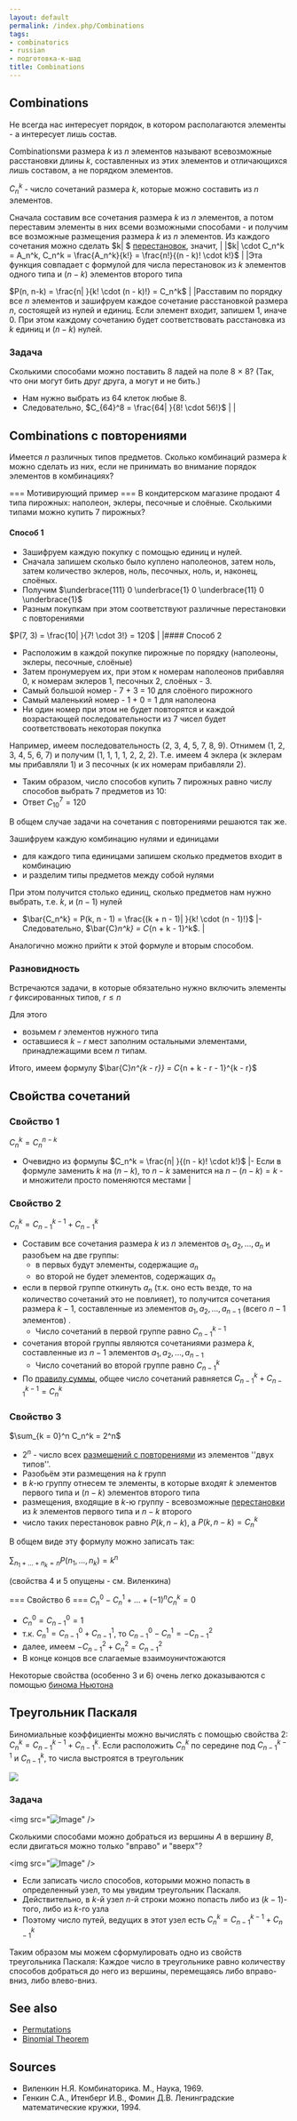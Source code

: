 ```yaml
---
layout: default
permalink: /index.php/Combinations
tags:
- combinatorics
- russian
- подготовка-к-шад
title: Combinations
---
```

## Combinations
Не всегда нас интересует порядок, в котором располагаются элементы - а интересует лишь состав.

Combinationsми размера $k$ из $n$ элементов называют всевозможные расстановки длины $k$, составленных из этих элементов и отличающихся лишь составом, а не порядком элементов. 

$C_n^k$ - число сочетаний размера $k$, которые можно составить из $n$ элементов.

Сначала составим все сочетания размера $k$ из $n$ элементов, а потом переставим элементы в них всеми возможными способами - и получим все возможные размещения размера $k$ из $n$ элементов. Из каждого сочетания можно сделать $k|  $ [перестановок](Permutations), значит,  | |$k|   \cdot C_n^k = A_n^k, C_n^k = \frac{A_n^k}{k!} = \frac{n!}{(n - k)! \cdot k!}$ | |Эта функция совпадает с формулой для числа перестановок из $k$ элементов одного типа и $(n-k)$ элементов второго типа

$P(n, n-k) = \frac{n|  }{k! \cdot (n - k)!} = C_n^k$ | |Расставим по порядку все $n$ элементов и зашифруем каждое сочетание расстановкой размера $n$, состоящей из нулей и единиц. Если элемент входит, запишем 1, иначе 0.
При этом каждому сочетанию будет соответствовать расстановка из $k$ единиц и $(n - k)$ нулей. 

### Задача
Сколькими способами можно поставить 8 ладей на поле 8 $\times$ 8? (Так, что они могут бить друг друга, а могут и не бить.)

- Нам нужно выбрать из 64 клеток любые 8. 
- Следовательно, $C_{64}^8 = \frac{64|  }{8! \cdot 56!}$ | |
## Combinations с повторениями
Имеется $n$ различных типов предметов. Сколько комбинаций размера $k$ можно сделать из них, если не принимать во внимание порядок элементов в комбинациях?

=== Мотивирующий пример === 
В кондитерском магазине продают 4 типа пирожных: наполеон, эклеры, песочные и слоёные. Сколькими типами можно купить 7 пирожных? 

#### Способ 1
- Зашифруем каждую покупку с помощью единиц и нулей. 
- Сначала запишем сколько было куплено наполеонов, затем ноль, затем количество эклеров, ноль, песочных, ноль, и, наконец, слоёных.
- Получим $\underbrace{111} 0 \underbrace{1} 0 \underbrace{11} 0 \underbrace{1}$
- Разным покупкам при этом соответствуют различные перестановки с повторениями 

$P(7, 3) = \frac{10|  }{7! \cdot 3!} = 120$ | |#### Способ 2
- Расположим в каждой покупке пирожные по порядку (наполеоны, эклеры, песочные, слоёные)
- Затем пронумеруем их, при этом к номерам наполеонов прибавляя 0, к номерам эклеров 1, песочных 2, слоёных - 3.
- Самый большой номер - 7 + 3 = 10 для слоёного пирожного
- Самый маленький номер - 1 + 0 = 1 для наполеона
- Ни один номер при этом не будет повторятся и каждой возрастающей последовательности из 7 чисел будет соответствовать некоторая покупка 

Например, имеем последовательность (2, 3, 4, 5, 7, 8, 9). Отнимем (1, 2, 3, 4, 5, 6, 7) и получим (1, 1, 1, 1, 2, 2, 2).
Т.е. имеем 4 эклера (к эклерам мы прибавляли 1) и 3 песочных (к их номерам прибавляли 2).

- Таким образом, число способов купить 7 пирожных равно числу способов выбрать 7 предметов из 10:
- Ответ $C_{10}^7 = 120$



В общем случае задачи на сочетания с повторениями решаются так же. 

Зашифруем каждую комбинацию нулями и единицами 
- для каждого типа единицами запишем сколько предметов входит в комбинацию 
- и разделим типы предметов между собой нулями


При этом получится столько единиц, сколько предметов нам нужно выбрать, т.е. $k$, и $(n - 1)$ нулей
- $\bar{C_n^k} = P(k, n - 1) = \frac{(k + n - 1)|  }{k! \cdot (n - 1)!}$ |- Следовательно, $\bar{C}_n^k} = C_{n + k - 1}^k$. |

Аналогично можно прийти к этой формуле и вторым способом.


### Разновидность
Встречаются задачи, в которые обязательно нужно включить элементы $r$ фиксированных типов, $r \leqslant n$

Для этого 
- возьмем $r$ элементов нужного типа
- оставшиеся $k - r$ мест заполним остальными элементами, принадлежащими всем $n$ типам.

Итого, имеем формулу $\bar{C}_n^{k - r}} = C_{n + k - r - 1}^{k - r}$


## Свойства сочетаний
### Свойство 1
$C_n^k = C_n^{n - k}$
- Очевидно из формулы $C_n^k = \frac{n|  }{(n - k)! \cdot k!}$ |- Если в формуле заменить $k$ на $(n - k)$, то $n - k$ заменится на $n - (n - k) = k$ - и множители просто поменяются местами |
### Свойство 2
$C_n^k = C_{n - 1}^{k - 1} + C^k_{n - 1}$

- Составим все сочетания размера $k$ из $n$ элементов $a_1, a_2, ..., a_n$ и разобъем на две группы:
  - в первых будут элементы, содержащие $a_n$
  - во второй не будет элементов, содержащих $a_n$
- если в первой группе откинуть $a_n$ (т.к. оно есть везде, то на количество сочетаний это не повлияет), то получится сочетания размера $k - 1$, составленные из элементов $a_1, a_2, ..., a_{n - 1}$ (всего $n - 1$ элементов) .
  - Число сочетаний в первой группе равно $C_{n - 1}^{k - 1}$
- сочетания второй группы являются сочетаниями размера $k$, составленные из $n - 1$ элементов $a_1, a_2, ..., a_{n - 1}$
  - Число сочетаний во второй группе равно $C_{n - 1}^k$
- По [правилу суммы](Правила_суммы_и_произведения), общее число сочетаний равняется $C_{n - 1}^k + C_{n - 1}^{k - 1} = C_n^k$

### Свойство 3
$\sum_{k = 0}^n C_n^k = 2^n$

- $2^n$ - число всех [размещений с повторениями](Partial_Permutations) из элементов ''двух типов''.
- Разобьём эти размещения на $k$ групп
- в $k$-ю группу отнесем те элементы, в которые входят $k$ элементов первого типа и ($n - k$) элементов второго типа
- размещения, входящие в $k$-ю группу - всевозможные [перестановки](Permutations) из $k$ элементов первого типа и $n - k$ второго 
- число таких перестановок равно $P(k, n - k)$, а $P(k, n - k) = C_n^k$

В общем виде эту формулу можно записать так:

$\sum_{n_1 + ... + n_k = n} P(n_1, ..., n_k) = k^n$



(свойства 4 и 5 опущены - см. Виленкина)

=== Свойство 6 === 
$C_n^0 - C_n^1 + ... + (-1)^n C_n^k = 0$

- $C_n^0 = C_{n - 1}^0 = 1$
- т.к. $C_n^1 = C_{n - 1}^0 + C_{n - 1}^1$, то $C_{n - 1}^0 - C_n^{1} = -C_{n - 1}^2$
- далее, имеем $-C_{n - 1}^2 + C_n^2 = C_{n - 1}^2$
- В конце концов все слагаемые взаимоуничтожаются


Некоторые свойства (особенно 3 и 6) очень легко доказываются с помощью [бинома Ньютона](Binomial_Theorem)


## Треугольник Паскаля
Биномиальные коэффициенты можно вычислять с помощью свойства 2: $C_n^k = C_{n - 1}^{k - 1} + C^k_{n - 1}$.
Если расположить $C_n^k$ по середине под $C_{n - 1}^{k - 1}$ и $C^k_{n - 1}$, то числа выстроятся в треугольник

<img src="http://allmatematika.ru/images/kombib8.GIF" />


### Задача
<img src="<img src="https://raw.githubusercontent.com/alexeygrigorev/wiki-figures/master/legacy/pascal-triangle-problem.png" alt="Image">" />

Сколькими способами можно добраться из вершины $A$ в вершину $B$, если двигаться можно только "вправо" и "вверх"?

<img src="<img src="https://raw.githubusercontent.com/alexeygrigorev/wiki-figures/master/legacy/pascal-triangle-problem-solution.png" alt="Image">" />

- Если записать число способов, которыми можно попасть в определенный узел, то мы увидим треугольник Паскаля.
- Действительно, в $k$-й узел $n$-й строки можно попасть либо из $(k-1)$-того, либо из $k$-го узла
- Поэтому число путей, ведущих в этот узел есть $C_n^k = C_{n - 1}^{k - 1} + C^k_{n - 1}$

Таким образом мы можем сформулировать одно из свойств треугольника Паскаля: 
Каждое число в треугольнике равно количеству способов добраться до него из вершины, перемещаясь либо вправо-вниз, либо влево-вниз.


## See also
- [Permutations](Permutations)
- [Binomial Theorem](Binomial_Theorem)

## Sources
- Виленкин Н.Я. Комбинаторика. М., Наука, 1969.
- Генкин С.А., Итенберг И.В., Фомин Д.В. Ленинградские математические кружки, 1994.
